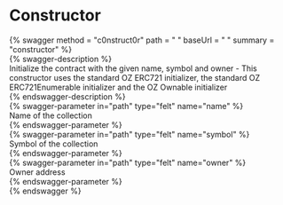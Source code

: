 
Constructor
===========
  
{% swagger method = "c0nstruct0r" path = " " baseUrl = " " summary = "constructor" %}  
{% swagger-description %}  
Initialize the contract with the given name, symbol and owner - This constructor uses the standard OZ ERC721 initializer, the standard OZ ERC721Enumerable initializer and the OZ Ownable initializer  
{% endswagger-description %}  
{% swagger-parameter in="path" type="felt" name="name" %}  
Name of the collection  
{% endswagger-parameter %}  
{% swagger-parameter in="path" type="felt" name="symbol" %}  
Symbol of the collection  
{% endswagger-parameter %}  
{% swagger-parameter in="path" type="felt" name="owner" %}  
Owner address  
{% endswagger-parameter %}  
{% endswagger %}
